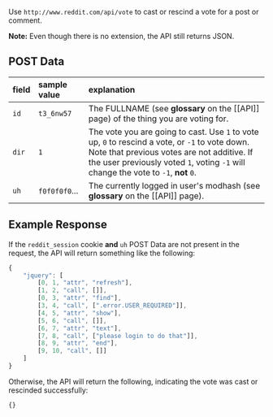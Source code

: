 Use `http://www.reddit.com/api/vote` to cast or rescind a vote for a post or comment.

**Note:** Even though there is no extension, the API still returns JSON.

## POST Data

| **field** | **sample value** | **explanation** |
|:----------|:-----------------|:----------------|
| `id`      | `t3_6nw57`       | The FULLNAME (see **glossary** on the [[API]] page) of the thing you are voting for. |
| `dir`     | `1`              | The vote you are going to cast. Use `1` to vote up, `0` to rescind a vote, or `-1` to vote down. Note that previous votes are not additive. If the user previously voted `1`, voting `-1` will change the vote to `-1`, **not** `0`. |
| `uh`      | `f0f0f0f0`...     | The currently logged in user's modhash (see **glossary** on the [[API]] page). |

## Example Response

If the `reddit_session` cookie **and** `uh` POST Data are not present in the request, the API will return something like the following:

```javascript
{
    "jquery": [
        [0, 1, "attr", "refresh"],
        [1, 2, "call", []],
        [0, 3, "attr", "find"],
        [3, 4, "call", [".error.USER_REQUIRED"]],
        [4, 5, "attr", "show"],
        [5, 6, "call", []],
        [6, 7, "attr", "text"],
        [7, 8, "call", ["please login to do that"]],
        [8, 9, "attr", "end"],
        [9, 10, "call", []]
    ]
}
```

Otherwise, the API will return the following, indicating the vote was cast or rescinded successfully:

```javascript
{}
```